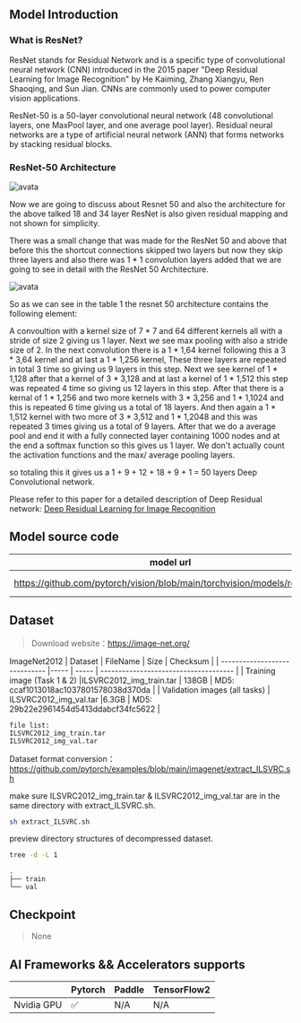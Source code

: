 
## Model Introduction
### What is ResNet?
ResNet stands for Residual Network and is a specific type of convolutional neural network (CNN) introduced in the 2015 paper "Deep Residual Learning for Image Recognition" by He Kaiming, Zhang Xiangyu, Ren Shaoqing, and Sun Jian. CNNs are commonly used to power computer vision applications.

ResNet-50 is a 50-layer convolutional neural network (48 convolutional layers, one MaxPool layer, and one average pool layer). Residual neural networks are a type of artificial neural network (ANN) that forms networks by stacking residual blocks.


### ResNet-50 Architecture
![avata](https://iq.opengenus.org/content/images/2020/03/Screenshot-from-2020-03-20-15-49-54.png)

Now we are going to discuss about Resnet 50 and also the architecture for the above talked 18 and 34 layer ResNet is also given residual mapping and not shown for simplicity.

There was a small change that was made for the ResNet 50 and above that before this the shortcut connections skipped two layers but now they skip three layers and also there was 1 * 1 convolution layers added that we are going to see in detail with the ResNet 50 Architecture.

![avata](https://iq.opengenus.org/content/images/2020/03/Screenshot-from-2020-03-20-15-56-22.png)


So as we can see in the table 1 the resnet 50 architecture contains the following element:

A convoultion with a kernel size of 7 * 7 and 64 different kernels all with a stride of size 2 giving us 1 layer.
Next we see max pooling with also a stride size of 2.
In the next convolution there is a 1 * 1,64 kernel following this a 3 * 3,64 kernel and at last a 1 * 1,256 kernel, These three layers are repeated in total 3 time so giving us 9 layers in this step.
Next we see kernel of 1 * 1,128 after that a kernel of 3 * 3,128 and at last a kernel of 1 * 1,512 this step was repeated 4 time so giving us 12 layers in this step.
After that there is a kernal of 1 * 1,256 and two more kernels with 3 * 3,256 and 1 * 1,1024 and this is repeated 6 time giving us a total of 18 layers.
And then again a 1 * 1,512 kernel with two more of 3 * 3,512 and 1 * 1,2048 and this was repeated 3 times giving us a total of 9 layers.
After that we do a average pool and end it with a fully connected layer containing 1000 nodes and at the end a softmax function so this gives us 1 layer.
We don't actually count the activation functions and the max/ average pooling layers.

so totaling this it gives us a 1 + 9 + 12 + 18 + 9 + 1 = 50 layers Deep Convolutional network.



Please refer to this paper for a detailed description of Deep Residual network:
[Deep Residual Learning for Image Recognition](https://arxiv.org/abs/1512.03385)






## Model source code

| model url                                                                | commit_id | date      |
| ------------------------------------------------------------------------ | --------- | --------- |
| https://github.com/pytorch/vision/blob/main/torchvision/models/resnet.py | 7dc5e5b   | 2023-1-11 |




## Dataset

> Download website：https://image-net.org/

ImageNet2012
| Dataset                       | FileName  | Size  | Checksum                              |
| ----------------------------- |----- | ----- | ------------------------------------- |
| Training image (Task 1 & 2)   |ILSVRC2012_img_train.tar | 138GB | MD5: ccaf1013018ac1037801578038d370da |
| Validation images (all tasks) | ILSVRC2012_img_val.tar |6.3GB | MD5: 29b22e2961454d5413ddabcf34fc5622 |
```
file list:
ILSVRC2012_img_train.tar
ILSVRC2012_img_val.tar
```

Dataset format conversion：
https://github.com/pytorch/examples/blob/main/imagenet/extract_ILSVRC.sh

make sure ILSVRC2012_img_train.tar & ILSVRC2012_img_val.tar are in the same directory with extract_ILSVRC.sh.
```bash
sh extract_ILSVRC.sh
```

preview directory structures of decompressed dataset.

```bash
tree -d -L 1
```

```
.
├── train
└── val
```

## Checkpoint
> None

## AI Frameworks && Accelerators supports

|            | Pytorch | Paddle | TensorFlow2 |
| ---------- | ------- | ------ | ----------- |
| Nvidia GPU | ✅       | N/A    | N/A         |

